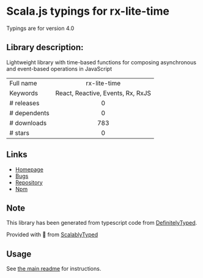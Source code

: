
# Scala.js typings for rx-lite-time

Typings are for version 4.0

## Library description:
Lightweight library with time-based functions for composing asynchronous and event-based operations in JavaScript

|                    |                 |
| ------------------ | :-------------: |
| Full name          | rx-lite-time |
| Keywords           | React, Reactive, Events, Rx, RxJS |
| # releases         | 0 |
| # dependents       | 0 |
| # downloads        | 783 |
| # stars            | 0 |

## Links
- [Homepage](https://github.com/Reactive-Extensions/RxJS)
- [Bugs](https://github.com/Reactive-Extensions/RxJS/issues)
- [Repository](https://github.com/Reactive-Extensions/RxJS)
- [Npm](https://www.npmjs.com/package/rx-lite-time)
    


## Note
This library has been generated from typescript code from [DefinitelyTyped](https://definitelytyped.org).

Provided with :purple_heart: from [ScalablyTyped](https://github.com/oyvindberg/ScalablyTyped)

## Usage
See [the main readme](../../readme.md) for instructions.


